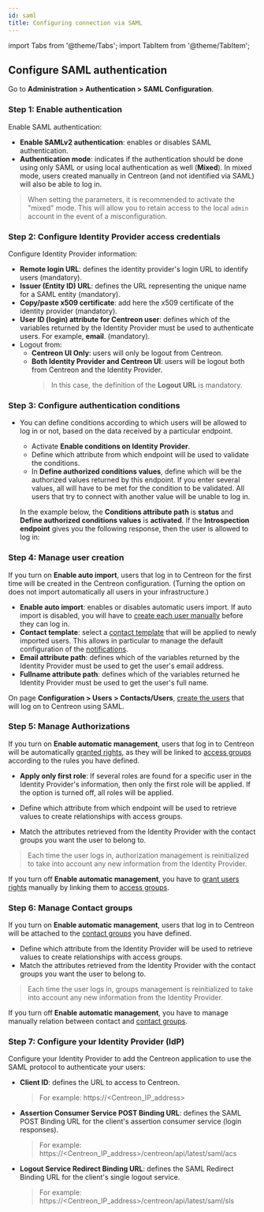 ```yaml
---
id: saml
title: Configuring connection via SAML
---
```

import Tabs from '@theme/Tabs';
import TabItem from '@theme/TabItem';

## Configure SAML authentication

Go to **Administration > Authentication > SAML Configuration**.

### Step 1: Enable authentication

Enable SAML authentication:

- **Enable SAMLv2 authentication**: enables or disables SAML authentication.
- **Authentication mode**: indicates if the authentication should be done using only SAML or using local
  authentication as well (**Mixed**). In mixed mode, users created manually in Centreon (and not identified via SAML)
  will also be able to log in.

> When setting the parameters, it is recommended to activate the "mixed" mode. This will allow you to retain access to
> the local `admin` account in the event of a misconfiguration.

### Step 2: Configure Identity Provider access credentials

Configure Identity Provider information:

- **Remote login URL**: defines the identity provider's login URL to identify users (mandatory).
- **Issuer (Entity ID) URL**: defines the URL representing the unique name for a SAML entity (mandatory).
- **Copy/paste x509 certificate**: add here the x509 certificate of the identity provider (mandatory).
- **User ID (login) attribute for Centreon user**: defines which of the variables returned by the Identity Provider
  must be used to authenticate users. For example, **email**. (mandatory).
- Logout from:
  * **Centreon UI Only**: users will only be logout from Centreon.
  * **Both Identity Provider and Centreon UI**:  users will be logout both from Centreon and the Identity Provider.
    > In this case, the definition of the **Logout URL** is mandatory.


### Step 3: Configure authentication conditions

* You can define conditions according to which users will be allowed to log in or not, based on the data received by a particular endpoint.
   - Activate **Enable conditions on Identity Provider**.
   - Define which attribute from which endpoint will be used to validate the conditions.
   - In **Define authorized conditions values**, define which will be the authorized values returned by this endpoint. If you enter several values, all will have to be met for the condition to be validated. All users that try to connect with another value will be unable to log in.

   In the example below, the **Conditions attribute path** is **status** and **Define authorized conditions values** is **activated**. If the **Introspection endpoint** gives you the following response, then the user is allowed to log in:


### Step 4: Manage user creation

<Tabs groupId="sync">
<TabItem value="Users automatic management" label="Automatic management">

If you turn on **Enable auto import**, users that log in to Centreon for the first time will be created in the Centreon
configuration. (Turning the option on does not import automatically all users in your infrastructure.)

- **Enable auto import**: enables or disables automatic users import.  If auto import is disabled, you will have to
  [create each user manually](../monitoring/basic-objects/contacts-create.md) before they can log in.
- **Contact template**: select a [contact template](../monitoring/basic-objects/contacts-templates.md) that will be
  applied to newly imported users. This allows in particular to manage the default configuration of the
  [notifications](../alerts-notifications/notif-configuration.md).
- **Email attribute path**: defines which of the variables returned by the Identity Provider must be used to get the
  user's email address.
- **Fullname attribute path**: defines which of the variables returned he Identity Provider must be used to get the
  user's full name.

</TabItem>
<TabItem value="Users manual management" label="Manual management">

On page **Configuration > Users > Contacts/Users**, [create the users](../monitoring/basic-objects/contacts-create.md)
that will log on to Centreon using SAML.

</TabItem>
</Tabs>

### Step 5: Manage Authorizations

<Tabs groupId="sync">
<TabItem value="Role automatic management" label="Automatic management">

If you turn on **Enable automatic management**, users that log in to Centreon will be automatically
  [granted rights](../administration/access-control-lists.md), as they will be linked to
  [access groups](../administration/access-control-lists.md#creating-an-access-group) according to the rules you have defined.
- **Apply only first role**: If several roles are found for a specific user in the Identity Provider's information, then
  only the first role will be applied. If the option is turned off, all roles will be applied.


- Define which attribute from which endpoint will be used to retrieve values to create relationships with access groups.
- Match the attributes retrieved from the Identity Provider with the contact groups you want the user to belong to.

> Each time the user logs in, authorization management is reinitialized to take into account any new information from the
> Identity Provider.

</TabItem>
<TabItem value="Role manual management" label="Manual management">

If you turn off **Enable automatic management**, you have to [grant users rights](../administration/access-control-lists.md)
manually by linking them to [access groups](../administration/access-control-lists.md#creating-an-access-group).

</TabItem>
</Tabs>

### Step 6: Manage Contact groups

<Tabs groupId="sync">
<TabItem value="Groups automatic management" label="Automatic management">

If you turn on **Enable automatic management**, users that log in to Centreon will be attached to the
[contact groups](../monitoring/basic-objects/contacts-groups.md#contact-groups) you have defined.

- Define which attribute from the Identity Provider will be used to retrieve values to create relationships with access groups.
- Match the attributes retrieved from the Identity Provider with the contact groups you want the user to belong to.

> Each time the user logs in, groups management is reinitialized to take into account any new information from the Identity Provider.

</TabItem>
<TabItem value="Groups manual management" label="Manual management">

If you turn off **Enable automatic management**, you have to manage manually relation between contact and
[contact groups](../monitoring/basic-objects/contacts-groups.md#contact-groups).

</TabItem>
</Tabs>

### Step 7: Configure your Identity Provider (IdP)

Configure your Identity Provider to add the Centreon application to use the SAML protocol to authenticate your users:
* **Client ID**: defines the URL to access to Centreon.
  > For example: https://<Centreon_IP_address>
* **Assertion Consumer Service POST Binding URL**: defines the SAML POST Binding URL for the client's assertion consumer service (login responses).
  > For example: https://<Centreon_IP_address>/centreon/api/latest/saml/acs
* **Logout Service Redirect Binding URL**: defines the SAML Redirect Binding URL for the client's single logout service.
  > For example: https://<Centreon_IP_address>/centreon/api/latest/saml/sls
